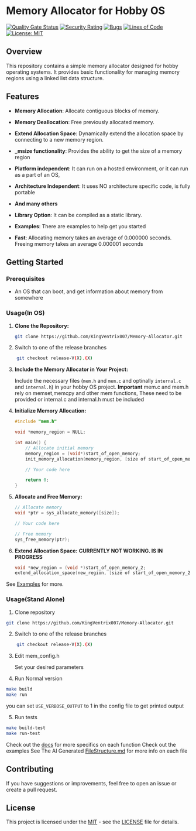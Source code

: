 # Memory Allocator for Hobby OS

[![Quality Gate Status](https://sonarcloud.io/api/project_badges/measure?project=KingVentrix007_Memory-Allocator&metric=alert_status)](https://sonarcloud.io/dashboard?id=KingVentrix007_Memory-Allocator)
[![Security Rating](https://sonarcloud.io/api/project_badges/measure?project=KingVentrix007_Memory-Allocator&metric=security_rating)](https://sonarcloud.io/dashboard?id=KingVentrix007_Memory-Allocator)
[![Bugs](https://sonarcloud.io/api/project_badges/measure?project=KingVentrix007_Memory-Allocator&metric=bugs)](https://sonarcloud.io/dashboard?id=KingVentrix007_Memory-Allocator)
[![Lines of Code](https://sonarcloud.io/api/project_badges/measure?project=KingVentrix007_Memory-Allocator&metric=ncloc)](https://sonarcloud.io/dashboard?id=KingVentrix007_Memory-Allocator)
[![License: MIT](https://img.shields.io/badge/License-MIT-red.svg)](https://opensource.org/licenses/MIT)


## Overview

This repository contains a simple memory allocator designed for hobby operating systems. It provides basic functionality for managing memory regions using a linked list data structure.


## Features

- **Memory Allocation**: Allocate contiguous blocks of memory.
- **Memory Deallocation**: Free previously allocated memory.
- **Extend Allocation Space**: Dynamically extend the allocation space by connecting to a new memory region.
- **_msize functionality**:
Provides the ability to get the size of a memory region
- **Platform independent**:
It can run on a hosted environment, or it can run as a part of an OS,
- **Architecture Independent**:
It uses NO architecture specific code, is fully portable
- **And many others**
- **Library Option**:
It can be compiled as a static library.
- **Examples**:
There are examples to help get you started

- **Fast**: 
Allocating memory takes an average of 0.000000 seconds. Freeing memory takes an average 0.000001 seconds



## Getting Started

### Prerequisites

- An OS that can boot, and get information about memory from somewhere

### Usage(In OS)

1. **Clone the Repository:**

    ```bash
    git clone https://github.com/KingVentrix007/Memory-Allocator.git
    ```

2. Switch to one of the release branches

```bash
    git checkout release-V(X).(X)
```

3. **Include the Memory Allocator in Your Project:**

    Include the necessary files (`mem.h` and `mem.c` and optinally `internal.c` and `internal.h`) in your hobby OS project.
    **Important** mem.c and mem.h rely on memset,memcpy and other mem functions, These need to be provided or internal.c and internal.h must be included

4. **Initialize Memory Allocation:**

    ```c
    #include "mem.h"
    
    void *memory_region = NULL;

    int main() {
        // Allocate initial memory
        memory_region = (void*)start_of_open_memory;
        init_memory_allocation(memory_region, [size of start_of_open_memory]);

        // Your code here

        return 0;
    }
    ```

5. **Allocate and Free Memory:**

    ```c
    // Allocate memory
    void *ptr = sys_allocate_memory([size]);

    // Your code here

    // Free memory
    sys_free_memory(ptr);
    ```

6. **Extend Allocation Space:**
    **CURRENTLY NOT WORKING. IS IN PROGRESS**

    ```c
    void *new_region = (void *)start_of_open_memory_2;
    extend_allocation_space(new_region, [size of start_of_open_memory_2]);
    ```

See [Examples](/docs/examples/basic.md#basic-memory-allocation-and-deallocation) for more.

### Usage(Stand Alone)

1. Clone repository

```bash
git clone https://github.com/KingVentrix007/Memory-Allocator.git
```

2. Switch to one of the release branches

```bash
    git checkout release-V(X).(X)
```

3. Edit mem_config.h

    Set your desired parameters

4. Run Normal version

```bash
make build
make run
```

you can set `USE_VERBOSE_OUTPUT` to 1 in the config file to get printed output

5. Run tests

```bash
make build-test
make run-test
```
Check out the [docs](docs/html/index.html) for more specifics on each function
Check out the examples
See The AI Generated [FileStructure.md](docs/FilesStructure.md) for more info on each file

## Contributing

If you have suggestions or improvements, feel free to open an issue or create a pull request.

## License

This project is licensed under the [MIT](https://opensource.org/license/mit/) - see the [LICENSE](LICENSE) file for details.
